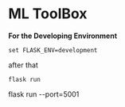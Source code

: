 # ML ToolBox

**For the Developing Environment**

`set FLASK_ENV=development`

after that

`flask run`

flask run --port=5001
